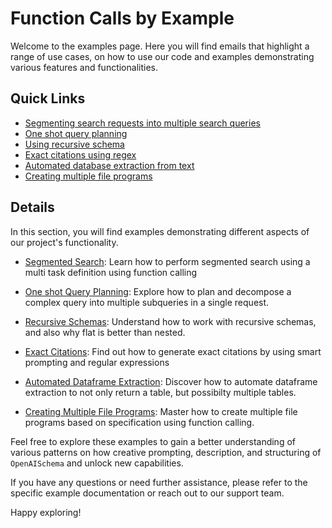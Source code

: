# Function Calls by Example

Welcome to the examples page. Here you will find emails that highlight a range of use cases, on how to use our code and examples demonstrating various features and functionalities.

## Quick Links 

- [Segmenting search requests into multiple search queries](search.md)
- [One shot query planning](planning-tasks.md)
- [Using recursive schema](recursive.md)
- [Exact citations using regex](exact_citations.md)
- [Automated database extraction from text](autodataframe.md)
- [Creating multiple file programs](gpt-engineer.md)

## Details

In this section, you will find examples demonstrating different aspects of our project's functionality.

- [Segmented Search](search.md): Learn how to perform segmented search using a multi task definition using function calling 

- [One shot Query Planning](planning-tasks.md): Explore how to plan and decompose a complex query into multiple subqueries in a single request.

- [Recursive Schemas](recursive.md): Understand how to work with recursive schemas, and also why flat is better than nested.

- [Exact Citations](exact_citations.md): Find out how to generate exact citations by using smart prompting and regular expressions

- [Automated Dataframe Extraction](autodataframe.md): Discover how to automate dataframe extraction to not only return a table, but possibilty multiple tables.

- [Creating Multiple File Programs](gpt-engineer.md): Master how to create multiple file programs based on specification using function calling.

Feel free to explore these examples to gain a better understanding of various patterns on how creative prompting, description, and structuring of `OpenAISchema` and unlock new capabilities.

If you have any questions or need further assistance, please refer to the specific example documentation or reach out to our support team.

Happy exploring!